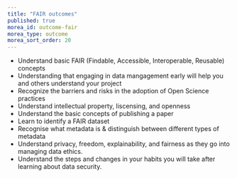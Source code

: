 ```yaml
---
title: "FAIR outcomes"
published: true
morea_id: outcome-fair
morea_type: outcome
morea_sort_order: 20
---
```


* Understand basic FAIR (Findable, Accessible, Interoperable, Reusable) concepts
* Understanding that engaging in data mangagement early will help you and others understand your project
* Recognize the barriers and risks in the adoption of Open Science practices
* Understand intellectual property, liscensing, and openness
* Understand the basic concepts of publishing a paper
* Learn to identify a FAIR dataset
* Recognise what metadata is & distinguish between different types of metadata
* Understand privacy, freedom, explainability, and fairness as they go into managing data ethics.
* Understand the steps and changes in your habits you will take after learning about data security.
